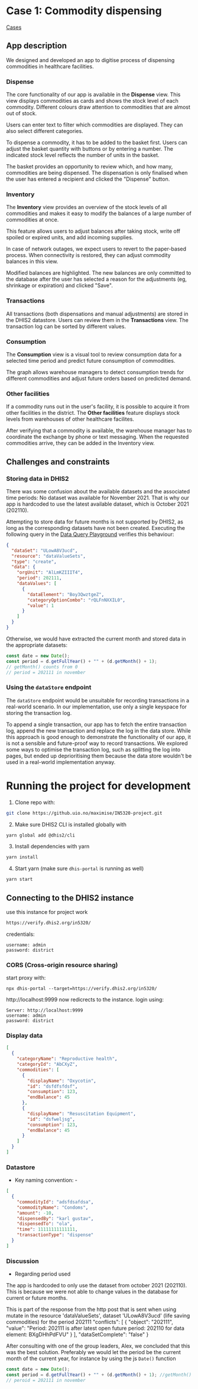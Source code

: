 # Case 1: Commodity dispensing

[Cases](https://www.uio.no/studier/emner/matnat/ifi/IN5320/h21/project/project-cases.html)

## App description

We designed and developed an app to digitise process of dispensing commodities in healthcare facilities.

### Dispense

The core functionality of our app is available in the **Dispense** view. This view displays commodities as cards and shows the stock level of each commodity. Different colours draw attention to commodities that are almost out of stock.

Users can enter text to filter which commodities are displayed. They can also select different categories.

To dispense a commodity, it has to be added to the basket first. Users can adjust the basket quantity with buttons or by entering a number. The indicated stock level reflects the number of units in the basket.

The basket provides an opportunity to review which, and how many, commodities are being dispensed. The dispensation is only finalised when the user has entered a recipient and clicked the "Dispense" button.

### Inventory

The **Inventory** view provides an overview of the stock levels of all commodities and makes it easy to modify the balances of a large number of commodities at once.

This feature allows users to adjust balances after taking stock, write off spoiled or expired units, and add incoming supplies.

In case of network outages, we expect users to revert to the paper-based process. When connectivity is restored, they can adjust commodity balances in this view.

Modified balances are highlighted. The new balances are only committed to the database after the user has selected a reason for the adjustments (eg, shrinkage or expiration) and clicked "Save".

### Transactions

All transactions (both dispensations and manual adjustments) are stored in the DHIS2 datastore. Users can review them in the **Transactions** view. The transaction log can be sorted by different values.

### Consumption

The **Consumption** view is a visual tool to review consumption data for a selected time period and predict future consumption of commodities.

The graph allows warehouse managers to detect consumption trends for different commodities and adjust future orders based on predicted demand.

### Other facilities

If a commodity runs out in the user's facility, it is possible to acquire it from other facilities in the district. The **Other facilities** feature displays stock levels from warehouses of other healthcare facilites.

After verifying that a commodity is available, the warehouse manager has to coordinate the exchange by phone or text messaging. When the requested commodities arrive, they can be added in the Inventory view.

## Challenges and constraints

### Storing data in DHIS2

There was some confusion about the available datasets and the associated time periods: No dataset was available for November 2021. That is why our app is hardcoded to use the latest available dataset, which is October 2021 (202110).

Attempting to store data for future months is not supported by DHIS2, as long as the corresponding datasets have not been created. Executing the following query in the [Data Query Playground](https://verify.dhis2.org/in5320/api/apps/query-playground/index.html) verifies this behaviour:

```json
{
  "dataSet": "ULowA8V3ucd",
  "resource": "dataValueSets",
  "type": "create",
  "data": {
    "orgUnit": "AlLmKZIIIT4",
    "period": 202111,
    "dataValues": [
      {
        "dataElement": "Boy3QwztgeZ",
        "categoryOptionCombo": "rQLFnNXXIL0",
        "value": 1
      }
    ]
  }
}
```

Otherwise, we would have extracted the current month and stored data in the appropriate datasets:

```js
const date = new Date();
const period = d.getFullYear() + "" + (d.getMonth() + 1);
// getMonth() counts from 0
// period = 202111 in november
```

### Using the `dataStore` endpoint

The `dataStore` endpoint would be unsuitable for recording transactions in a real-world scenario. In our implementation, use only a single keyspace for storing the transaction log.

To append a single transaction, our app has to fetch the entire transaction log, append the new transaction and replace the log in the data store. While this approach is good enough to demonstrate the functionality of our app, it is not a sensible and future-proof way to record transactions. We explored some ways to optimise the transaction log, such as splitting the log into pages, but ended up deprioritising them because the data store wouldn't be used in a real-world implementation anyway.

###

# Running the project for development

1. Clone repo with:

```bash
git clone https://github.uio.no/maximise/IN5320-project.git
```

2. Make sure DHIS2 CLI is installed globally with

```bash
yarn global add @dhis2/cli
```

3. Install dependencies with yarn

```bash
yarn install
```

4. Start yarn (make sure `dhis-portal` is running as well)

```bash
yarn start
```

## Connecting to the DHIS2 instance

use this instance for project work

```bash
https://verify.dhis2.org/in5320/
```

credentials:

```
username: admin
password: district
```

### CORS (Cross-origin resource sharing)

start proxy with:

```
npx dhis-portal --target=https://verify.dhis2.org/in5320/
```

http://localhost:9999 now redicrects to the instance.
login using:

```
Server: http://localhost:9999
username: admin
password: district
```

### Display data

```json
[
  {
    "categoryName": "Reproductive health",
    "categoryId": "AbCXyZ",
    "commodities": [
      {
        "displayName": "Oxycotin",
        "id": "dsfdfsfdsf",
        "consumption": 123,
        "endBalance": 45
      },
      {
        "displayName": "Resuscitation Equipment",
        "id": "dsfweljsg",
        "consumption": 123,
        "endBalance": 45
      }
    ]
  }
]
```

### Datastore

- Key naming convention: <facilityId>-<YYYYMM>

```json
[
  {
    "commodityId": "adsfdsafdsa",
    "commodityName": "Condoms",
    "amount": -10,
    "dispensedBy": "karl gustav",
    "dispensedTo": "ola",
    "time": 11111111111111,
    "transactionType": "dispense"
  }
]
```

### Discussion

- Regarding period used

The app is hardcoded to only use the dataset from october 2021 (202110).
This is because we were not able to change values in the database for current or future months.

This is part of the response from the http post that is sent when using mutate
in the resource 'dataValueSets', dataset 'ULowA8V3ucd' (life saving commodities) for the period 202111
"conflicts": [
{
"object": "202111",
"value": "Period: 202111 is after latest open future period: 202110 for data element: BXgDHhPdFVU"
}
],
"dataSetComplete": "false"
}

After consulting with one of the group leaders, Alex, we concluded that this was the best solution. Preferably we would let the period be the current month of the current year, for instance by using the js `Date()` function

```js
const date = new Date();
const period = d.getFullYear() + "" + (d.getMonth() + 1); //getMonth() counts from 0
// peroid = 202111 in november
```
